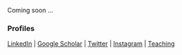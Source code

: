 
Coming soon ... 

### Profiles
[LinkedIn](https://www.linkedin.com/in/mqpasta/) | [Google Scholar](https://scholar.google.com/citations?user=LJIDI_QAAAAJ&hl=en) | [Twitter](https://twitter.com/mqpasta) | [Instagram](https://www.instagram.com/mqpasta/) | [Teaching](teaching.md)
